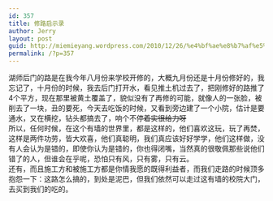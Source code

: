 ```yaml
---
id: 357
title: 修路启示录
author: Jerry
layout: post
guid: http://miemieyang.wordpress.com/2010/12/26/%e4%bf%ae%e8%b7%af%e5%90%af%e7%a4%ba%e5%bd%95
permalink: /?p=357
---
```

湖师后门的路是在我今年八月份来学校开修的，大概九月份还是十月份修好的，我忘记了，十月份的时候，我去后门打开水，看见推土机过去了，把刚修好的路推了4个平方，现在那里被黄土覆盖了，貌似没有了再修的可能，就像人的一张脸，被削去了一块，丑的要死，今天去吃饭的时候，又看到旁边建了一个小院，估计是要通水，又在横挖，钻头都搞去了，响个不停~~着实很给力呀~~  
所以，任何时候，在这个有墙的世界里，都是这样的，他们喜欢这玩，玩了再焚，这样是两件功劳，皆大欢喜，他们真聪明，我们真应该好好学学，他们这样做，没有人会认为是错的，即使你认为是错的，你也得闭嘴，当然真的很敬佩那些说他们错了的人，但谁会在乎呢，恐怕只有风，只有雾，只有云。  
还有，而且施工方和被施工方都是你情我愿的既得利益者，而我们走路的时候顶多抱怨一下：这路怎么搞的，到处是泥巴，但我们依然可以走过这有墙的校院大门，去买到我们的吃的。